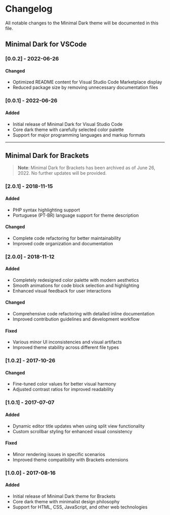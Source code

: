 # Changelog

All notable changes to the Minimal Dark theme will be documented in this file.

## Minimal Dark for VSCode

### [0.0.2] - 2022-06-26

#### Changed

- Optimized README content for Visual Studio Code Marketplace display
- Reduced package size by removing unnecessary documentation files

### [0.0.1] - 2022-06-26

#### Added

- Initial release of Minimal Dark for Visual Studio Code
- Core dark theme with carefully selected color palette
- Support for major programming languages and markup formats

---

## Minimal Dark for Brackets

> **Note**: Minimal Dark for Brackets has been archived as of June 26, 2022. No further updates will be provided.

### [2.0.1] - 2018-11-15

#### Added

- PHP syntax highlighting support
- Portuguese (PT-BR) language support for theme description

#### Changed

- Complete code refactoring for better maintainability
- Improved code organization and documentation

### [2.0.0] - 2018-11-12

#### Added

- Completely redesigned color palette with modern aesthetics
- Smooth animations for code block selection and highlighting
- Enhanced visual feedback for user interactions

#### Changed

- Comprehensive code refactoring with detailed inline documentation
- Improved contribution guidelines and development workflow

#### Fixed

- Various minor UI inconsistencies and visual artifacts
- Improved theme stability across different file types

### [1.0.2] - 2017-10-26

#### Changed

- Fine-tuned color values for better visual harmony
- Adjusted contrast ratios for improved readability

### [1.0.1] - 2017-07-07

#### Added

- Dynamic editor title updates when using split view functionality
- Custom scrollbar styling for enhanced visual consistency

#### Fixed

- Minor rendering issues in specific scenarios
- Improved theme compatibility with Brackets extensions

### [1.0.0] - 2017-08-16

#### Added

- Initial release of Minimal Dark theme for Brackets
- Core dark theme with minimalist design philosophy
- Support for HTML, CSS, JavaScript, and other web technologies
